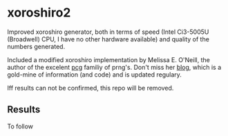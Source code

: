 
# xoroshiro2
Improved xoroshiro generator, both in terms of speed (Intel Ci3-5005U (Broadwell) CPU, I have no other hardware available) and quality of the numbers generated.

Included a modified xoroshiro implementation by Melissa E. O'Neill, the author of the excelent [pcg](http://www.pcg-random.org/) familiy of prng's. Don't miss her [blog](http://www.pcg-random.org/blog/), which is a gold-mine of information (and code) and is updated regulary.

Iff results can not be confirmed, this repo will be removed.


## Results

To follow

